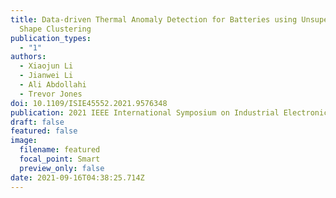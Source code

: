```yaml
---
title: Data-driven Thermal Anomaly Detection for Batteries using Unsupervised
  Shape Clustering
publication_types:
  - "1"
authors:
  - Xiaojun Li
  - Jianwei Li
  - Ali Abdollahi
  - Trevor Jones
doi: 10.1109/ISIE45552.2021.9576348
publication: 2021 IEEE International Symposium on Industrial Electronics
draft: false
featured: false
image:
  filename: featured
  focal_point: Smart
  preview_only: false
date: 2021-09-16T04:38:25.714Z
---
```

